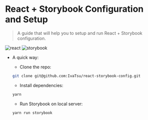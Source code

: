 # React + Storybook Configuration and Setup

> A guide that will help you to setup and run React + Storybook configuration.

![react](https://img.shields.io/badge/react-v16.5.2-blue.svg)
![storybook](https://img.shields.io/badge/storybook-v4.0.0@alpha24-ff69b4.svg)

- A quick way:

  - Clone the repo:

  ```sh
  git clone git@github.com:IvaTsu/react-storybook-config.git
  ```

  - Install dependencies:

  ```sh
  yarn
  ```

  - Run Storybook on local server:

  ```sh
  yarn run storybook
  ```
